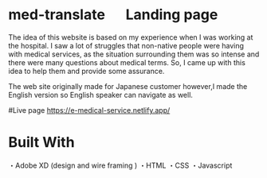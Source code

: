 # med-translate 　 Landing page

The idea of this website is based on my experience when I was working at the hospital.
I saw a lot of struggles that non-native people were having with medical services, as the situation surrounding them was so intense and there were many questions about medical terms. So, I came up with this idea to help them and provide some assurance.

The web site originally made for Japanese customer however,I made the English version so English speaker can navigate as well.

#Live page
https://e-medical-service.netlify.app/

# Built With

・Adobe XD (design and wire framing )
・HTML
・CSS
・Javascript
